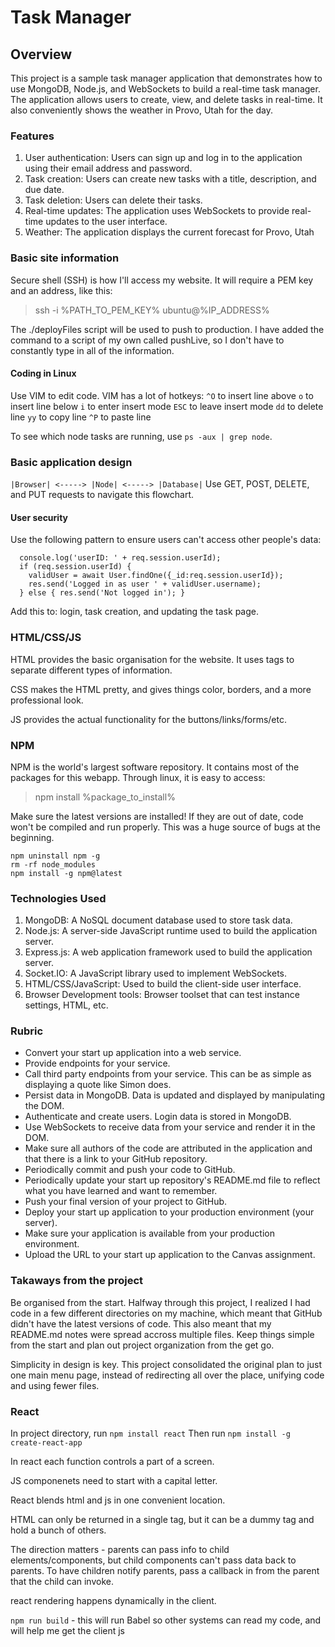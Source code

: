 # Task Manager
## Overview
This project is a sample task manager application that demonstrates how to use MongoDB, Node.js, and WebSockets to build a real-time task manager. The application allows users to create, view, and delete tasks in real-time. It also conveniently shows the weather in Provo, Utah for the day.

### Features
1. User authentication: Users can sign up and log in to the application using their email address and password.
2. Task creation: Users can create new tasks with a title, description, and due date.
3. Task deletion: Users can delete their tasks.
4. Real-time updates: The application uses WebSockets to provide real-time updates to the user interface.
5. Weather: The application displays the current forecast for Provo, Utah

### Basic site information
Secure shell (SSH) is how I'll access my website. It will require a PEM key and an address, like this:
> ssh -i %PATH_TO_PEM_KEY% ubuntu@%IP_ADDRESS%

The ./deployFiles script will be used to push to production. I have added the command to a script of my own called pushLive, so I don't have to constantly type in all of the information.

#### Coding in Linux
Use VIM to edit code. VIM has a lot of hotkeys:
`^O` to insert line above
`o` to insert line below
`i` to enter insert mode
`ESC` to leave insert mode
`dd` to delete line
`yy` to copy line
`^P` to paste line

To see which node tasks are running, use `ps -aux | grep node`.

### Basic application design
`|Browser| <-----> |Node| <-----> |Database|`
Use GET, POST, DELETE, and PUT requests to navigate this flowchart.

#### User security
Use the following pattern to ensure users can't access other people's data:
```
  console.log('userID: ' + req.session.userId);
  if (req.session.userId) {
    validUser = await User.findOne({_id:req.session.userId});
    res.send('Logged in as user ' + validUser.username);
  } else { res.send('Not logged in'); }
```
Add this to: login, task creation, and updating the task page.

### HTML/CSS/JS
HTML provides the basic organisation for the website. It uses tags to separate different types of information.

CSS makes the HTML pretty, and gives things color, borders, and a more professional look.

JS provides the actual functionality for the buttons/links/forms/etc.

### NPM
NPM is the world's largest software repository. It contains most of the packages for this webapp. Through linux, it is easy to access:
> npm install %package_to_install%

Make sure the latest versions are installed! If they are out of date, code won't be compiled and run properly. This was a huge source of bugs at the beginning.
```
npm uninstall npm -g
rm -rf node_modules
npm install -g npm@latest
```

### Technologies Used
1. MongoDB: A NoSQL document database used to store task data.
2. Node.js: A server-side JavaScript runtime used to build the application server.
3. Express.js: A web application framework used to build the application server.
4. Socket.IO: A JavaScript library used to implement WebSockets.
5. HTML/CSS/JavaScript: Used to build the client-side user interface.
6. Browser Development tools: Browser toolset that can test instance settings, HTML, etc.

### Rubric
- Convert your start up application into a web service.
- Provide endpoints for your service.
- Call third party endpoints from your service. This can be as simple as displaying a quote like Simon does.
- Persist data in MongoDB. Data is updated and displayed by manipulating the DOM.
- Authenticate and create users. Login data is stored in MongoDB.
- Use WebSockets to receive data from your service and render it in the DOM.
- Make sure all authors of the code are attributed in the application and that there is a link to your GitHub repository.
- Periodically commit and push your code to GitHub.
- Periodically update your start up repository's README.md file to reflect what you have learned and want to remember.
- Push your final version of your project to GitHub.
- Deploy your start up application to your production environment (your server).
- Make sure your application is available from your production environment.
- Upload the URL to your start up application to the Canvas assignment.

### Takaways from the project
Be organised from the start. Halfway through this project, I realized I had code in a few different directories on my machine, which meant that GitHub didn't have the latest versions of code. This also meant that my README.md notes were spread accross multiple files. Keep things simple from the start and plan out project organization from the get go.

Simplicity in design is key. This project consolidated the original plan to just one main menu page, instead of redirecting all over the place, unifying code and using fewer files.

### React
In project directory, run `npm install react`
Then run `npm install -g create-react-app`

In react each function controls a part of a screen.

JS componenets need to start with a capital letter.

React blends html and js in one convenient location.

HTML can only be returned in a single tag, but it can be a dummy tag and hold
a bunch of others.

The direction matters - parents can pass info to child elements/components, but child components can't pass
data back to parents. To have children notify parents, pass a callback in from the parent that the child
can invoke.

react rendering happens dynamically in the client.

`npm run build` - this will run Babel so other systems can read my code, and will help me get the client js

